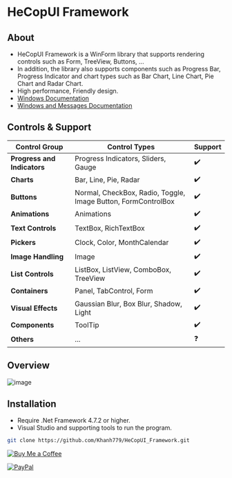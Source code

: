 # HeCopUI Framework
## About
- HeCopUI Framework is a WinForm library that supports rendering controls such as Form, TreeView, Buttons, ... 
- In addition, the library also supports components such as Progress Bar, Progress Indicator and chart types such as Bar Chart, Line Chart, Pie Chart and Radar Chart.
- High performance, Friendly design.
- [Windows Documentation](https://learn.microsoft.com/en-us/windows/win32/winmsg/window-class-styles)
- [Windows and Messages Documentation](https://learn.microsoft.com/en-us/windows/win32/winmsg/windowing)
## Controls & Support
| Control Group                     | Control Types                                                | Support |
|-----------------------------------|-------------------------------------------------------------|---------|
| **Progress and Indicators**       | Progress Indicators, Sliders, Gauge                         | ✔️      |
| **Charts**                        | Bar, Line, Pie, Radar                                       | ✔️      |
| **Buttons**                       | Normal, CheckBox, Radio, Toggle, Image Button, FormControlBox             | ✔️      |
| **Animations**                    | Animations                                                  | ✔️      |
| **Text Controls**                 | TextBox, RichTextBox                                        | ✔️      |
| **Pickers**                       | Clock, Color, MonthCalendar                                 | ✔️      |
| **Image Handling**                | Image                                                       | ✔️      |
| **List Controls**                 | ListBox, ListView, ComboBox, TreeView                       | ✔️      |
| **Containers**                    | Panel, TabControl, Form                                     | ✔️      |
| **Visual Effects**                | Gaussian Blur, Box Blur, Shadow, Light                      | ✔️      |
| **Components**                    | ToolTip                                                     | ✔️      |
| **Others**                        | ...                                                         | ❓      |


## Overview
![image](https://github.com/Khanh779/HeCopUI_Framework/blob/master/Screenshot/Record1.gif)

## Installation
- Require .Net Framework 4.7.2 or higher.
- Visual Studio and supporting tools to run the program.
```bash
git clone https://github.com/Khanh779/HeCopUI_Framework.git
```

[![Buy Me a Coffee](https://img.shields.io/badge/Buy%20Me%20a%20Coffee-FFDD00?style=for-the-badge&logo=buy-me-a-coffee&logoColor=black)](https://buymeacoffee.com/du122oo)

[![PayPal](https://img.shields.io/badge/PayPal-00457C?style=for-the-badge&logo=paypal&logoColor=white)](https://paypal.me/Khanhtran283)

